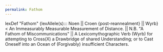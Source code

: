```yaml
---
permalink: Fathom
---
```

lexDef "Fathom" {lexAllele(s)::: Noen || Croen {post-reannealment} || Wyrb} < An Immeasurably Measurable Measurement of Distance. || N.B. "A Fathom of Miscommunications" || A Lexicomythographic Verb (Wyrb) for attempting to Cross(X) a Drawbridge of shared Understanding; or to Cast Oneself into an Ocean  of (Forgivably) insufficient Characters.

[^o]: Or similarly Deep Body of Water. See: [[Oar]][^or]
[^or]: Or, [[Ore]].